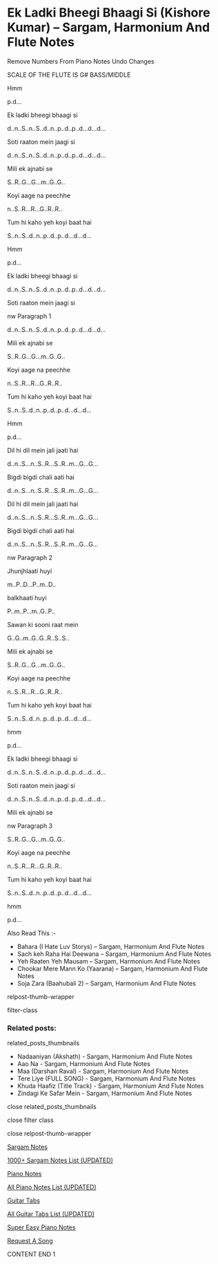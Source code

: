 
# Ek Ladki Bheegi Bhaagi Si (Kishore Kumar) – Sargam, Harmonium And Flute Notes

Remove Numbers From Piano Notes
Undo Changes

SCALE OF THE FLUTE IS G# BASS/MIDDLE

Hmm

p.d…

Ek ladki bheegi bhaagi si

d..n..S..n..S..d..n..p..d..p..d…d…d…

Soti raaton mein jaagi si

d..n..S..n..S..d..n..p..d..p..d…d…d…

Mili ek ajnabi se

S..R..G…G…m..G..G..

Koyi aage na peechhe

n..S..R…R…G..R..R..

Tum hi kaho yeh koyi baat hai

S..n..S..d..n..p..d..p..d…d…d…

Hmm

p.d…

Ek ladki bheegi bhaagi si

d..n..S..n..S..d..n..p..d..p..d…d…d…

Soti raaton mein jaagi si

nw Paragraph 1

d..n..S..n..S..d..n..p..d..p..d…d…d…

Mili ek ajnabi se

S..R..G…G…m..G..G..

Koyi aage na peechhe

n..S..R…R…G..R..R..

Tum hi kaho yeh koyi baat hai

S..n..S..d..n..p..d..p..d…d…d…

Hmm

p.d…

Dil hi dil mein jali jaati hai

d..n..S…n..S..R…S..R..m…G…G…

Bigdi bigdi chali aati hai

d..n..S…n..S..R…S..R..m…G…G…

Dil hi dil mein jali jaati hai

d..n..S…n..S..R…S..R..m…G…G…

Bigdi bigdi chali aati hai

d..n..S…n..S..R…S..R..m…G…G…

nw Paragraph 2

Jhunjhlaati huyi

m..P..D…P..m..D..

balkhaati huyi

P..m..P…m..G..P..

Sawan ki sooni raat mein

G..G..m..G..G..R..S..S..

Mili ek ajnabi se

S..R..G…G…m..G..G..

Koyi aage na peechhe

n..S..R…R…G..R..R..

Tum hi kaho yeh koyi baat hai

S..n..S..d..n..p..d..p..d…d…d…

hmm

p.d…

Ek ladki bheegi bhaagi si

d..n..S..n..S..d..n..p..d..p..d…d…d…

Soti raaton mein jaagi si

d..n..S..n..S..d..n..p..d..p..d…d…d…

Mili ek ajnabi se

nw Paragraph 3

S..R..G…G…m..G..G..

Koyi aage na peechhe

n..S..R…R…G..R..R..

Tum hi kaho yeh koyi baat hai

S..n..S..d..n..p..d..p..d…d…d…

hmm

p.d…

Also Read This :-

* Bahara (I Hate Luv Storys) – Sargam, Harmonium And Flute Notes
* Sach keh Raha Hai Deewana – Sargam, Harmonium And Flute Notes
* Yeh Raaten Yeh Mausam – Sargam, Harmonium And Flute Notes
* Chookar Mere Mann Ko (Yaarana) – Sargam, Harmonium And Flute Notes
* Soja Zara (Baahubali 2) – Sargam, Harmonium And Flute Notes

relpost-thumb-wrapper

filter-class

### Related posts:

related_posts_thumbnails

* Nadaaniyan (Akshath) - Sargam, Harmonium And Flute Notes
* Aao Na - Sargam, Harmonium And Flute Notes
* Maa (Darshan Raval) - Sargam, Harmonium And Flute Notes
* Tere Liye (FULL SONG) - Sargam, Harmonium And Flute Notes
* Khuda Haafiz (Title Track) - Sargam, Harmonium And Flute Notes
* Zindagi Ke Safar Mein - Sargam, Harmonium And Flute Notes

close related_posts_thumbnails

close filter class

close relpost-thumb-wrapper

[Sargam Notes](https://www.notationsworld.com/sargam-notes.html)

[1000+ Sargam Notes List (UPDATED)](https://www.notationsworld.com/all-songs-list-sargam-notes.html)

[Piano Notes](https://www.notationsworld.com/piano-notes.html)

[All Piano Notes List (UPDATED)](https://www.notationsworld.com/all-songs-list-piano-notes.html)

[Guitar Tabs](https://www.notationsworld.com/guitar-tabs.html)

[All Guitar Tabs List (UPDATED)](https://www.notationsworld.com/all-songs-list-guitar-tabs.html)

[Super Easy Piano Notes](https://studywall.in/)

[Request A Song](https://www.notationsworld.com/request-a-song.html)

CONTENT END 1

